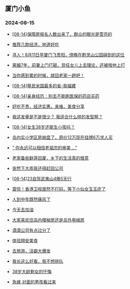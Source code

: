 ## 厦门小鱼 
### 2024-08-15

+ [[08-14]保障房报名人数出来了，群众的眼光是雪亮的](http://bbs.xmfish.com/read-htm-tid-18231605.html)

+ [推荐几款经济，地道好吃](http://bbs.xmfish.com/read-htm-tid-18231526.html)

+ [寻人！8月11日早厦门飞贵阳，傍晚在黔灵山公园碰到的这位](http://bbs.xmfish.com/read-htm-tid-18231520.html)

+ [离婚7年，前妻上门打砸，现任女儿上去理论，还被按地上打](http://bbs.xmfish.com/read-htm-tid-18231627.html)

+ [当你感到累的时候，就回老家一趟吧！](http://bbs.xmfish.com/read-htm-tid-18231602.html)

+ [[08-14]移民米国最多的省-我福建](http://bbs.xmfish.com/read-htm-tid-18231568.html)

+ [[08-14]亲身经历：别去不能刷医保的药店买药](http://bbs.xmfish.com/read-htm-tid-18231578.html)

+ [好吃不贵，经济实惠，来咯，美食分享](http://bbs.xmfish.com/read-htm-tid-18231522.html)

+ [我这发量是不是很少？
我适合什么样的发型啊？](http://bbs.xmfish.com/read-htm-tid-18231571.html)

+ [[08-14]女生38岁还能生小孩吗？](http://bbs.xmfish.com/read-htm-tid-18231832.html)

+ [岛内实小学区房崩盘了，原价12万现在挂牌6万求人买](http://bbs.xmfish.com/read-htm-tid-18231821.html)

+ [“ 你永远可以相信老祖宗的审美 ...”](http://bbs.xmfish.com/read-htm-tid-18231686.html)

+ [老家备些鲜莲回厦，乡下的生活真的惬意](http://bbs.xmfish.com/read-htm-tid-18231716.html)

+ [突然下大雨我还得赶回公司](http://bbs.xmfish.com/read-htm-tid-18231656.html)

+ [[08-14]23自驾武夷山4晚5天行](http://bbs.xmfish.com/read-htm-tid-18231649.html)

+ [震惊！香港卫视居然不打码，等下小仙女玉玉症了](http://bbs.xmfish.com/read-htm-tid-18231763.html)

+ [人到中年既然痛风了](http://bbs.xmfish.com/read-htm-tid-18231845.html)

+ [今天去加油](http://bbs.xmfish.com/read-htm-tid-18231663.html)

+ [大家喜欢住岛内楼梯房还是岛外电梯房](http://bbs.xmfish.com/read-htm-tid-18231689.html)

+ [滴滴公司有点过分了](http://bbs.xmfish.com/read-htm-tid-18231913.html)

+ [体验翔安美食](http://bbs.xmfish.com/read-htm-tid-18231885.html)

+ [去旅游，洁癖大爆发](http://bbs.xmfish.com/read-htm-tid-18231828.html)

+ [我长这么好看，我不想排队](http://bbs.xmfish.com/read-htm-tid-18231754.html)

+ [38岁大龄剩女的忏悔](http://bbs.xmfish.com/read-htm-tid-18231975.html)

+ [急嫁 对面的男孩看过来](http://bbs.xmfish.com/read-htm-tid-18231776.html)

